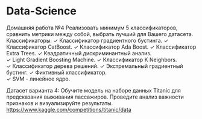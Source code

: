 # Data-Science
Домашняя работа №4
Реализовать минимум 5 классификаторов, сравнить метрики между собой, выбрать лучший для Вашего датасета.
Классификаторы:
✓ Классификатор градиентного бустинга. 
✓ Классификатор CatBoost. 
✓ Классификатор Ada Boost. 
✓ Классификатор Extra Trees. 
✓ Квадратичный дискриминантный анализ. 	
✓ Light Gradient Boosting Machine. 
✓ Классификатор K Neighbors.  
✓ Классификатор дерева решений. 
✓ Экстремальный градиентный бустинг.
✓ Фиктивный классификатор.  
✓ SVM - линейное ядро.




Датасет варианта 4: 
Обучите модель на наборе данных Titanic для предсказания выживания пассажиров. 
Проведите анализ важности признаков и визуализируйте результаты.
https://www.kaggle.com/competitions/titanic/data